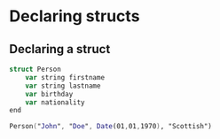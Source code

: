 # Declaring structs

## Declaring a struct

```swift
struct Person
    var string firstname
    var string lastname
    var birthday
    var nationality
end

Person("John", "Doe", Date(01,01,1970), "Scottish")
```

